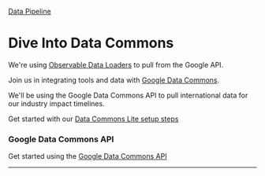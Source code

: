 [Data Pipeline](../../../../data-pipeline/)  

# Dive Into Data Commons

We're using [Observable Data Loaders](/data-pipeline/timelines/observable/) to pull from the Google API.

Join us in integrating tools and data with [Google Data Commons](https://datacommons.org).

We'll be using the Google Data Commons API to pull international data for our industry impact timelines.

Get started with our [Data Commons Lite setup steps](/localsite/info/data/datacommons/#setup)

### Google Data Commons API

Get started using the [Google Data Commons API](https://docs.datacommons.org/api/)

---
<br>